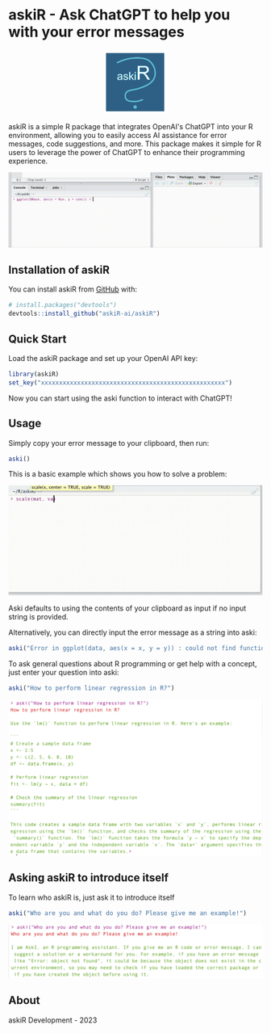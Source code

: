 
# askiR - Ask ChatGPT to help you with your error messages

<p align="center">
  <img src="https://github.com/askiR-ai/askiR/blob/main/other/askiR.png" width=25% height=25%>
</p>

askiR is a simple R package that integrates OpenAI's ChatGPT into your R environment, allowing you to easily access AI assistance for error messages, code suggestions, and more. This package makes it simple for R users to leverage the power of ChatGPT to enhance their programming experience.

![](https://github.com/askiR-ai/askiR/blob/main/other/example_usage_1.gif)


## Installation of askiR

You can install askiR from [GitHub](https://github.com/askiR-ai/askiR) with:

``` r
# install.packages("devtools")
devtools::install_github("askiR-ai/askiR")
```
## Quick Start
Load the askiR package and set up your OpenAI API key:
``` r
library(askiR)
set_key("xxxxxxxxxxxxxxxxxxxxxxxxxxxxxxxxxxxxxxxxxxxxxxxxxxx")
```
Now you can start using the aski function to interact with ChatGPT!

## Usage
Simply copy your error message to your clipboard, then run: 
```r 
aski()
```
This is a basic example which shows you how to solve a problem:

![](https://github.com/askiR-ai/askiR/blob/main/other/example_usage_2.gif)

Aski defaults to using the contents of your clipboard as input if no input string is provided.

Alternatively, you can directly input the error message as a string into aski:

``` r
aski("Error in ggplot(data, aes(x = x, y = y)) : could not find function ggplot")

```

To ask general questions about R programming or get help with a concept, just enter your question into aski:
``` r
aski("How to perform linear regression in R?")
```
![](https://github.com/askiR-ai/askiR/blob/main/other/example_lm.png)


## Asking askiR to introduce itself
To learn who askiR is, just ask it to introduce itself
``` r
aski("Who are you and what do you do? Please give me an example!")
```

![](https://github.com/askiR-ai/askiR/blob/main/other/about_aski.png)


## About
askiR Development - 2023

